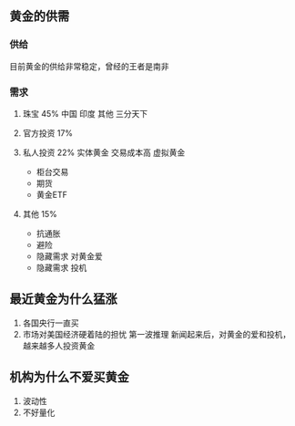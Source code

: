 ## 黄金的供需
### 供给
目前黄金的供给非常稳定，曾经的王者是南非
### 需求
1. 珠宝  45%
	中国 印度 其他 三分天下
2. 官方投资  17%

3. 私人投资 22%
	实体黄金 交易成本高
	虚拟黄金 
	- 柜台交易
	- 期货
	- 黄金ETF
4. 其他 15%
	+ 抗通胀
	+ 避险
	+ 隐藏需求 对黄金爱
	+ 隐藏需求 投机
## 最近黄金为什么猛涨
1. 各国央行一直买
2. 市场对美国经济硬着陆的担忧
第一波推理
新闻起来后，对黄金的爱和投机，越来越多人投资黄金


## 机构为什么不爱买黄金
1. 波动性
2. 不好量化